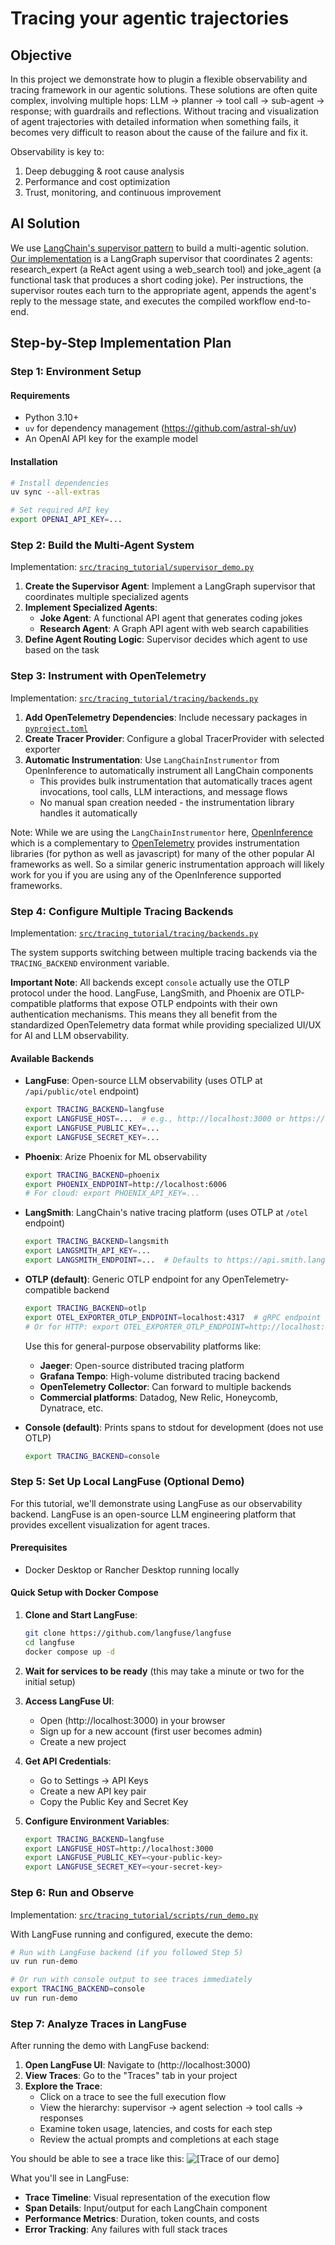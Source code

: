 # Tracing your agentic trajectories

## Objective

In this project we demonstrate how to plugin a flexible observability and tracing framework in our agentic solutions. These solutions are often quite complex, involving multiple hops: LLM → planner → tool call → sub-agent → response; with guardrails and reflections. Without tracing and visualization of agent trajectories with detailed information when something fails, it becomes very difficult to reason about the cause of the failure and fix it.

Observability is key to:

1. Deep debugging & root cause analysis
2. Performance and cost optimization
3. Trust, monitoring, and continuous improvement

## AI Solution

We use [LangChain's supervisor pattern](https://github.com/langchain-ai/langgraph-supervisor-py) to build a multi-agentic solution. [Our implementation](src/tracing_tutorial/supervisor_demo.py) is a LangGraph supervisor that coordinates 2 agents: research_expert (a ReAct agent using a web_search tool) and joke_agent (a functional task that produces a short coding joke). Per instructions, the supervisor routes each turn to the appropriate agent, appends the agent's reply to the message state, and executes the compiled workflow end-to-end.

## Step-by-Step Implementation Plan

### Step 1: Environment Setup

#### Requirements

- Python 3.10+
- `uv` for dependency management (https://github.com/astral-sh/uv)
- An OpenAI API key for the example model

#### Installation

```bash
# Install dependencies
uv sync --all-extras

# Set required API key
export OPENAI_API_KEY=...
```

### Step 2: Build the Multi-Agent System

Implementation: [`src/tracing_tutorial/supervisor_demo.py`](src/tracing_tutorial/supervisor_demo.py)

1. **Create the Supervisor Agent**: Implement a LangGraph supervisor that coordinates multiple specialized agents
2. **Implement Specialized Agents**:
   - **Joke Agent**: A functional API agent that generates coding jokes
   - **Research Agent**: A Graph API agent with web search capabilities
3. **Define Agent Routing Logic**: Supervisor decides which agent to use based on the task

### Step 3: Instrument with OpenTelemetry

Implementation: [`src/tracing_tutorial/tracing/backends.py`](src/tracing_tutorial/tracing/backends.py)

1. **Add OpenTelemetry Dependencies**: Include necessary packages in [`pyproject.toml`](pyproject.toml)
2. **Create Tracer Provider**: Configure a global TracerProvider with selected exporter
3. **Automatic Instrumentation**: Use `LangChainInstrumentor` from OpenInference to automatically instrument all LangChain components
   - This provides bulk instrumentation that automatically traces agent invocations, tool calls, LLM interactions, and message flows
   - No manual span creation needed - the instrumentation library handles it automatically

Note: While we are using the `LangChainInstrumentor` here, [OpenInference](https://github.com/Arize-ai/openinference) which is a complementary to [OpenTelemetry](https://opentelemetry.io/) provides instrumentation libraries (for python as well as javascript) for many of the other popular AI frameworks as well. So a similar generic instrumentation approach will likely work for you if you are using any of the OpenInference supported frameworks.

### Step 4: Configure Multiple Tracing Backends

Implementation: [`src/tracing_tutorial/tracing/backends.py`](src/tracing_tutorial/tracing/backends.py)

The system supports switching between multiple tracing backends via the `TRACING_BACKEND` environment variable.

**Important Note**: All backends except `console` actually use the OTLP protocol under the hood. LangFuse, LangSmith, and Phoenix are OTLP-compatible platforms that expose OTLP endpoints with their own authentication mechanisms. This means they all benefit from the standardized OpenTelemetry data format while providing specialized UI/UX for AI and LLM observability.

#### Available Backends

- **LangFuse**: Open-source LLM observability (uses OTLP at `/api/public/otel` endpoint)

  ```bash
  export TRACING_BACKEND=langfuse
  export LANGFUSE_HOST=...  # e.g., http://localhost:3000 or https://cloud.langfuse.com
  export LANGFUSE_PUBLIC_KEY=...
  export LANGFUSE_SECRET_KEY=...
  ```

- **Phoenix**: Arize Phoenix for ML observability

  ```bash
  export TRACING_BACKEND=phoenix
  export PHOENIX_ENDPOINT=http://localhost:6006
  # For cloud: export PHOENIX_API_KEY=...
  ```

- **LangSmith**: LangChain's native tracing platform (uses OTLP at `/otel` endpoint)

  ```bash
  export TRACING_BACKEND=langsmith
  export LANGSMITH_API_KEY=...
  export LANGSMITH_ENDPOINT=...  # Defaults to https://api.smith.langchain.com
  ```

- **OTLP (default)**: Generic OTLP endpoint for any OpenTelemetry-compatible backend

  ```bash
  export TRACING_BACKEND=otlp
  export OTEL_EXPORTER_OTLP_ENDPOINT=localhost:4317  # gRPC endpoint (no http://)
  # Or for HTTP: export OTEL_EXPORTER_OTLP_ENDPOINT=http://localhost:4318
  ```
  
  Use this for general-purpose observability platforms like:
  - **Jaeger**: Open-source distributed tracing platform
  - **Grafana Tempo**: High-volume distributed tracing backend
  - **OpenTelemetry Collector**: Can forward to multiple backends
  - **Commercial platforms**: Datadog, New Relic, Honeycomb, Dynatrace, etc.

- **Console (default)**: Prints spans to stdout for development (does not use OTLP)

  ```bash
  export TRACING_BACKEND=console
  ```

### Step 5: Set Up Local LangFuse (Optional Demo)

For this tutorial, we'll demonstrate using LangFuse as our observability backend. LangFuse is an open-source LLM engineering platform that provides excellent visualization for agent traces.

#### Prerequisites

- Docker Desktop or Rancher Desktop running locally

#### Quick Setup with Docker Compose

1. **Clone and Start LangFuse**:

   ```bash
   git clone https://github.com/langfuse/langfuse
   cd langfuse
   docker compose up -d
   ```

2. **Wait for services to be ready** (this may take a minute or two for the initial setup)

3. **Access LangFuse UI**:

   - Open (http://localhost:3000) in your browser
   - Sign up for a new account (first user becomes admin)
   - Create a new project

4. **Get API Credentials**:

   - Go to Settings → API Keys
   - Create a new API key pair
   - Copy the Public Key and Secret Key

5. **Configure Environment Variables**:

   ```bash
   export TRACING_BACKEND=langfuse
   export LANGFUSE_HOST=http://localhost:3000
   export LANGFUSE_PUBLIC_KEY=<your-public-key>
   export LANGFUSE_SECRET_KEY=<your-secret-key>
   ```

### Step 6: Run and Observe

Implementation: [`src/tracing_tutorial/scripts/run_demo.py`](src/tracing_tutorial/scripts/run_demo.py)

With LangFuse running and configured, execute the demo:

```bash
# Run with LangFuse backend (if you followed Step 5)
uv run run-demo

# Or run with console output to see traces immediately
export TRACING_BACKEND=console
uv run run-demo
```

### Step 7: Analyze Traces in LangFuse

After running the demo with LangFuse backend:

1. **Open LangFuse UI**: Navigate to (http://localhost:3000)
2. **View Traces**: Go to the "Traces" tab in your project
3. **Explore the Trace**:
   - Click on a trace to see the full execution flow
   - View the hierarchy: supervisor → agent selection → tool calls → responses
   - Examine token usage, latencies, and costs for each step
   - Review the actual prompts and completions at each stage

You should be able to see a trace like this:
![[Trace of our demo]](trace.png)

What you'll see in LangFuse:

- **Trace Timeline**: Visual representation of the execution flow
- **Span Details**: Input/output for each LangChain component
- **Performance Metrics**: Duration, token counts, and costs
- **Error Tracking**: Any failures with full stack traces

